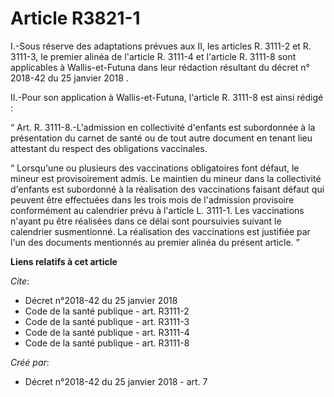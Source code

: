 # Article R3821-1

I.-Sous réserve des adaptations prévues aux II, les articles R. 3111-2 et R. 3111-3, le premier alinéa de l'article R. 3111-4
et l'article R. 3111-8 sont applicables à Wallis-et-Futuna dans leur rédaction résultant du 
décret n° 2018-42 du 25 janvier 2018
. 

II.-Pour son application à Wallis-et-Futuna, l'article R. 3111-8 est ainsi rédigé : 

“ Art. R. 3111-8.-L'admission en collectivité d'enfants est subordonnée à la présentation du carnet de santé ou de tout autre
document en tenant lieu attestant du respect des obligations vaccinales. 

“ Lorsqu'une ou plusieurs des vaccinations obligatoires font défaut, le mineur est provisoirement admis. Le maintien du
mineur dans la collectivité d'enfants est subordonné à la réalisation des vaccinations faisant défaut qui peuvent être
effectuées dans les trois mois de l'admission provisoire conformément au calendrier prévu à l'article L. 3111-1. Les
vaccinations n'ayant pu être réalisées dans ce délai sont poursuivies suivant le calendrier susmentionné. La réalisation des
vaccinations est justifiée par l'un des documents mentionnés au premier alinéa du présent article. ”

**Liens relatifs à cet article**

_Cite_:

  - Décret n°2018-42 du 25 janvier 2018
  - Code de la santé publique - art. R3111-2
  - Code de la santé publique - art. R3111-3
  - Code de la santé publique - art. R3111-4
  - Code de la santé publique - art. R3111-8

_Créé par_:

  - Décret n°2018-42 du 25 janvier 2018 - art. 7
